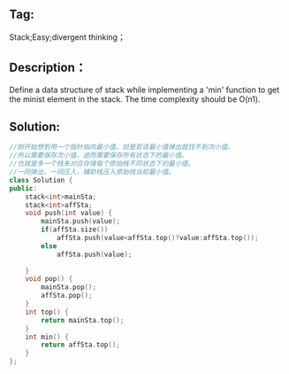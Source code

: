 ## Tag:
Stack;Easy;divergent thinking；

## Description：
Define a data structure of stack while implementing a 'min' function to get the minist element in the stack. The time complexity should be O(n1).

## Solution:
```C++
//刚开始想到用一个指针指向最小值，但是若该最小值弹出就找不到次小值。
//所以需要保存次小值，进而需要保存所有状态下的最小值。
//也就是多一个栈来对应存储每个原始栈不同状态下的最小值。
//一同弹出，一同压入，辅助栈压入原始栈当前最小值。
class Solution {
public:
    stack<int>mainSta;
    stack<int>affSta;
    void push(int value) {
        mainSta.push(value);
        if(affSta.size())
            affSta.push(value<affSta.top()?value:affSta.top());
        else
            affSta.push(value);
        
    }
    void pop() {
        mainSta.pop();
        affSta.pop();
    }
    int top() {
        return mainSta.top();
    }
    int min() {
        return affSta.top();
    }
};
```
